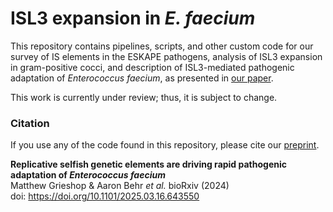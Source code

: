 
# ISL3 expansion in _E. faecium_

This repository contains pipelines, scripts, and other custom code for our survey of IS elements in the ESKAPE pathogens, analysis of ISL3 expansion in gram-positive cocci, and description of ISL3-mediated pathogenic adaptation of _Enterococcus faecium_, as presented in [our paper](#Citation).

This work is currently under review; thus, it is subject to change.


### Citation

If you use any of the code found in this repository, please cite our [preprint](https://www.biorxiv.org/content/10.1101/2025.03.16.643550v1).

**Replicative selfish genetic elements are driving rapid pathogenic adaptation of _Enterococcus faecium_** \
Matthew Grieshop & Aaron Behr _et al._ bioRxiv (2024) \
doi: https://doi.org/10.1101/2025.03.16.643550
